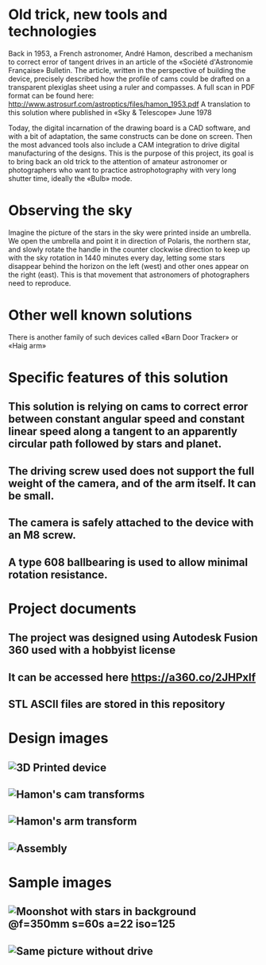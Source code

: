 # Old trick, new tools and technologies
Back in 1953, a French astronomer, André Hamon, described a mechanism to correct error of tangent drives in an article of the «Société d'Astronomie Française» Bulletin.
The article, written in the perspective of building the device, precisely described how the profile of cams could be drafted on a transparent plexiglas sheet using a ruler and compasses. A full scan in PDF format can be found here: http://www.astrosurf.com/astroptics/files/hamon_1953.pdf
A translation to this solution where published in «Sky & Telescope» June 1978

Today, the digital incarnation of the drawing board is a CAD software, and with a bit of adaptation, the same constructs can be done on screen. Then the most advanced tools also include a CAM integration to drive digital manufacturing of the designs.
This is the purpose of this project, its goal is to bring back an old trick to the attention of amateur astronomer or photographers who want to practice astrophotography with very long shutter time, ideally the «Bulb» mode.

# Observing the sky
Imagine the picture of the stars in the sky were printed inside an umbrella. We open the umbrella and point it in direction of Polaris, the northern star, and slowly rotate the handle in the counter clockwise direction to keep up with the sky rotation in 1440 minutes every day, letting some stars disappear behind the horizon on the left (west) and other ones appear on the right (east). This is that movement that astronomers of photographers need to reproduce.

# Other well known solutions
There is another family of such devices called «Barn Door Tracker» or «Haig arm»

# Specific features of this solution
## This solution is relying on cams to correct error between constant angular speed and constant linear speed along a tangent to an apparently circular path followed by stars and planet.
## The driving screw used does not support the full weight of the camera, and of the arm itself. It can be small.
## The camera is safely attached to the device with an M8 screw.
## A type 608 ballbearing is used to allow minimal rotation resistance.

# Project documents
## The project was designed using Autodesk Fusion 360 used with a hobbyist license
## It can be accessed here https://a360.co/2JHPxIf
## STL ASCII files are stored in this repository

# Design images
## ![3D Printed device](images/setup.jpg)
## ![Hamon's cam transforms](images/scrolling-cam-profile-sketch.png)
## ![Hamon's arm transform](images/arm-cam-profile-sketch.png)
## ![Assembly](/images/Assembly.png)

# Sample images
## ![Moonshot with stars in background @f=350mm s=60s a=22 iso=125](images/s60-a22-iso125.jpg)
## ![Same picture without drive](images/no-drive.jpg)
